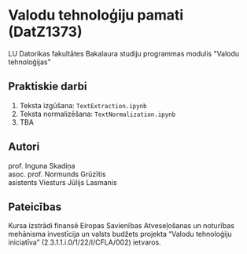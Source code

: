 # Valodu tehnoloģiju pamati (DatZ1373)

LU Datorikas fakultātes Bakalaura studiju programmas modulis "Valodu tehnoloģijas"

## Praktiskie darbi

1. Teksta izgūšana: `TextExtraction.ipynb`
2. Teksta normalizēšana: `TextNormalization.ipynb`
3. TBA

## Autori

prof. Inguna Skadiņa\
asoc. prof. Normunds Grūzītis\
asistents Viesturs Jūlijs Lasmanis

## Pateicības

Kursa izstrādi finansē Eiropas Savienības Atveseļošanas un noturības mehānisma investīcija un valsts budžets projekta “Valodu tehnoloģiju iniciatīva” (2.3.1.1.i.0/1/22/I/CFLA/002) ietvaros.
